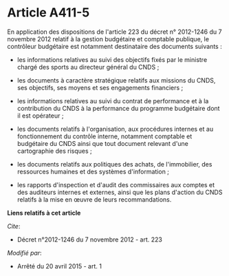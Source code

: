# Article A411-5

En application des dispositions de l'article 223 du décret n° 2012-1246 du 7 novembre 2012 relatif à la gestion budgétaire et
comptable publique, le contrôleur budgétaire est notamment destinataire des documents suivants :

- les informations relatives au suivi des objectifs fixés par le ministre chargé des sports au directeur général du CNDS ;

- les documents à caractère stratégique relatifs aux missions du CNDS, ses objectifs, ses moyens et ses engagements
financiers ;

- les informations relatives au suivi du contrat de performance et à la contribution du CNDS à la performance du programme
budgétaire dont il est opérateur ;

- les documents relatifs à l'organisation, aux procédures internes et au fonctionnement du contrôle interne, notamment
comptable et budgétaire du CNDS ainsi que tout document relevant d'une cartographie des risques ;

- les documents relatifs aux politiques des achats, de l'immobilier, des ressources humaines et des systèmes d'information ;

- les rapports d'inspection et d'audit des commissaires aux comptes et des auditeurs internes et externes, ainsi que les
plans d'action du CNDS relatifs à la mise en œuvre de leurs recommandations.

**Liens relatifs à cet article**

_Cite_:

  - Décret n°2012-1246 du 7 novembre 2012 - art. 223

_Modifié par_:

  - Arrêté du 20 avril 2015 - art. 1
